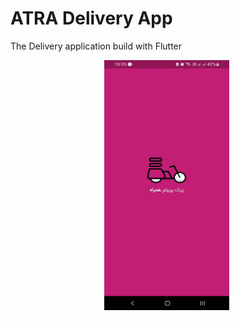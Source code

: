 # ATRA Delivery App

The Delivery application build with Flutter

<div style="width:500px;display:flex;justify-content:center">

<img  src="https://github.com/ir-tec/atra_driver_ScreenShots/blob/main/Splash_Screen.jpg" data-canonical-src="https://github.com/ir-tec/atra_driver_ScreenShots/blob/main/Splash_Screen.jpg" width="200" height="400" />

<h2 style="color:blue">

<h2>
 </div>
